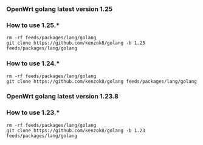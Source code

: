 ### OpenWrt golang latest version 1.25


### How to use 1.25.*

```shell
rm -rf feeds/packages/lang/golang
git clone https://github.com/kenzok8/golang -b 1.25 feeds/packages/lang/golang
```

### How to use 1.24.*

```shell
rm -rf feeds/packages/lang/golang
git clone https://github.com/kenzok8/golang feeds/packages/lang/golang
```

### OpenWrt golang latest version 1.23.8

### How to use 1.23.*

```shell
rm -rf feeds/packages/lang/golang
git clone https://github.com/kenzok8/golang -b 1.23 feeds/packages/lang/golang
```
